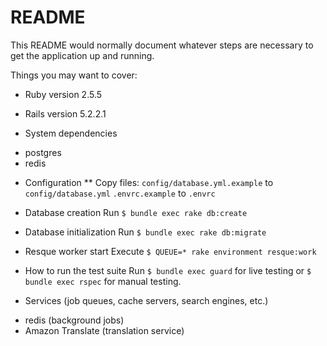# README

This README would normally document whatever steps are necessary to get the
application up and running.

Things you may want to cover:

* Ruby version
2.5.5

* Rails version
5.2.2.1

* System dependencies
- postgres
- redis

* Configuration
** Copy files:
`config/database.yml.example` to `config/database.yml`
`.envrc.example` to `.envrc`

* Database creation
Run `$ bundle exec rake db:create`

* Database initialization
Run `$ bundle exec rake db:migrate`

* Resque worker start
Execute `$ QUEUE=* rake environment resque:work`

* How to run the test suite
Run `$ bundle exec guard` for live testing or `$ bundle exec rspec` for manual testing.

* Services (job queues, cache servers, search engines, etc.)
- redis (background jobs)
- Amazon Translate (translation service)
